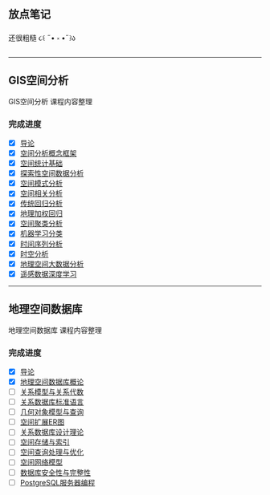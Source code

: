 ## 放点笔记

还很粗糙 ૮꒰ ˶• ༝ •˶꒱ა

---    

## GIS空间分析

GIS空间分析 课程内容整理  

### 完成进度

   - [x] [导论](https://no-con.github.io/GIS_SA/1_introduction/)  
   - [x] [空间分析概念框架](https://no-con.github.io/GIS_SA/2_concepts/)  
   - [x] [空间统计基础](https://no-con.github.io/GIS_SA/3_basis4SpaSta/)  
   - [x] [探索性空间数据分析](https://no-con.github.io/GIS_SA/4_ESDA/)  
   - [x] [空间模式分析](https://no-con.github.io/GIS_SA/5_SpaPattern/)  
   - [x] [空间相关分析](https://no-con.github.io/GIS_SA/6_SpaCorr/)  
   - [x] [传统回归分析](https://no-con.github.io/GIS_SA/7_Regression/)  
   - [x] [地理加权回归](https://no-con.github.io/GIS_SA/8_GWR/)  
   - [x] [空间聚类分析](https://no-con.github.io/GIS_SA/9_SpaCluster/)  
   - [x] [机器学习分类](https://no-con.github.io/GIS_SA/10_MLClass/)  
   - [x] [时间序列分析](https://no-con.github.io/GIS_SA/11_TimeSeries/)  
   - [x] [时空分析](https://no-con.github.io/GIS_SA/12_SpaTempo/)  
   - [x] [地理空间大数据分析](https://no-con.github.io/GIS_SA/13_GeoBigData/)  
   - [x] [遥感数据深度学习](https://no-con.github.io/GIS_SA/14_DeepLearning/)  

---

## 地理空间数据库

地理空间数据库 课程内容整理

### 完成进度

   - [x] [导论](https://no-con.github.io/SDB/0_Introduction/)   
   - [x] [地理空间数据库概论](https://no-con.github.io/SDB/1_General/)  
   - [ ] [关系模型与关系代数](https://no-con.github.io/SDB/2_Relational_Algebra/)  
   - [ ] [关系数据库标准语言](https://no-con.github.io/SDB/3_SQL/)   
   - [ ] [几何对象模型与查询](https://no-con.github.io/SDB/4_GeomObj/)  
   - [ ] [空间扩展ER图](https://no-con.github.io/SDB/5_ER/)  
   - [ ] [关系数据库设计理论](https://no-con.github.io/SDB/6_RDB/)  
   - [ ] [空间存储与索引](https://no-con.github.io/SDB/7_Spatial_Index/)  
   - [ ] [空间查询处理与优化](https://no-con.github.io/SDB/8_QueryProcessOptimize/)  
   - [ ] [空间网络模型](https://no-con.github.io/SDB/9_Spatial_Network/)  
   - [ ] [数据库安全性与完整性](https://no-con.github.io/SDB/10_DB_Integrity/)  
   - [ ] [PostgreSQL服务器编程](https://no-con.github.io/SDB/11_PostgreSQL/)  
